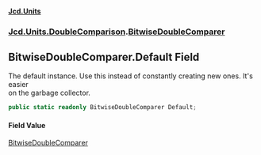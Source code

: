 #### [Jcd.Units](index.md 'index')
### [Jcd.Units.DoubleComparison](Jcd.Units.DoubleComparison.md 'Jcd.Units.DoubleComparison').[BitwiseDoubleComparer](Jcd.Units.DoubleComparison.BitwiseDoubleComparer.md 'Jcd.Units.DoubleComparison.BitwiseDoubleComparer')

## BitwiseDoubleComparer.Default Field

The default instance. Use this instead of constantly creating new ones. It's easier  
on the garbage collector.

```csharp
public static readonly BitwiseDoubleComparer Default;
```

#### Field Value
[BitwiseDoubleComparer](Jcd.Units.DoubleComparison.BitwiseDoubleComparer.md 'Jcd.Units.DoubleComparison.BitwiseDoubleComparer')